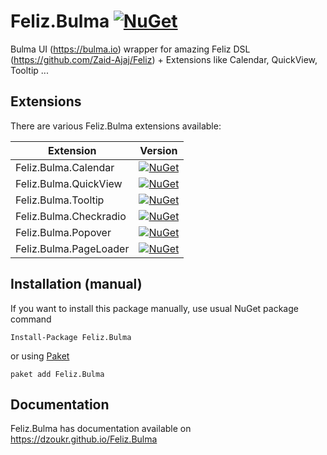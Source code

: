 # Feliz.Bulma [![NuGet](https://img.shields.io/nuget/v/Feliz.Bulma.svg?style=flat)](https://www.nuget.org/packages/Feliz.Bulma/)

Bulma UI (https://bulma.io) wrapper for amazing Feliz DSL (https://github.com/Zaid-Ajaj/Feliz) + Extensions like Calendar, QuickView, Tooltip ...

## Extensions
There are various Feliz.Bulma extensions available:

| Extension  | Version |
|---|---|
| Feliz.Bulma.Calendar | [![NuGet](https://img.shields.io/nuget/v/Feliz.Bulma.Calendar.svg?style=flat)](https://www.nuget.org/packages/Feliz.Bulma.Calendar/)  |
| Feliz.Bulma.QuickView | [![NuGet](https://img.shields.io/nuget/v/Feliz.Bulma.QuickView.svg?style=flat)](https://www.nuget.org/packages/Feliz.Bulma.QuickView/)  |
| Feliz.Bulma.Tooltip | [![NuGet](https://img.shields.io/nuget/v/Feliz.Bulma.Tooltip.svg?style=flat)](https://www.nuget.org/packages/Feliz.Bulma.Tooltip/)  |
| Feliz.Bulma.Checkradio | [![NuGet](https://img.shields.io/nuget/v/Feliz.Bulma.Checkradio.svg?style=flat)](https://www.nuget.org/packages/Feliz.Bulma.Checkradio/)  |
| Feliz.Bulma.Popover | [![NuGet](https://img.shields.io/nuget/v/Feliz.Bulma.Popover.svg?style=flat)](https://www.nuget.org/packages/Feliz.Bulma.Popover/)  |
| Feliz.Bulma.PageLoader | [![NuGet](https://img.shields.io/nuget/v/Feliz.Bulma.PageLoader.svg?style=flat)](https://www.nuget.org/packages/Feliz.Bulma.PageLoader/)  |


## Installation (manual)
If you want to install this package manually, use usual NuGet package command 

    Install-Package Feliz.Bulma 

or using [Paket](http://fsprojects.github.io/Paket/getting-started.html) 

    paket add Feliz.Bulma 

## Documentation

Feliz.Bulma has documentation available on https://dzoukr.github.io/Feliz.Bulma 